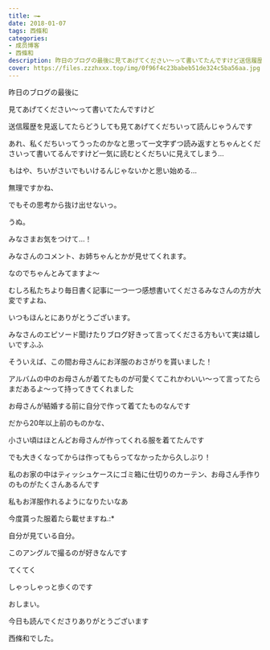 ```yaml
---
title: ✑︎✒︎
date: 2018-01-07
tags: 西條和
categories: 
- 成员博客
- 西條和
description: 昨日のブログの最後に見てあげてください〜って書いてたんですけど送信履歴を見返してたらどうしても見てあげてくだちいって読んじゃうんですあれ、私くだち...
cover: https://files.zzzhxxx.top/img/0f96f4c23babeb51de324c5ba56aa.jpg 
---
```










昨日のブログの最後に



見てあげてください〜って書いてたんですけど




送信履歴を見返してたらどうしても見てあげてくだちいって読んじゃうんです







あれ、私くだちいってうったのかなと思って一文字ずつ読み返すとちゃんとくださいって書いてるんですけど一気に読むとくだちいに見えてしまう…









もはや、ちいがさいでもいけるんじゃないかと思い始める…



無理ですかね、





でもその思考から抜け出せないっ。




うぬ。






みなさまお気をつけて…！










みなさんのコメント、お姉ちゃんとかが見せてくれます。



なのでちゃんとみてますよ〜





むしろ私たちより毎日書く記事に一つ一つ感想書いてくださるみなさんの方が大変ですよね、



いつもほんとにありがとうございます。





みなさんのエピソード聞けたりブログ好きって言ってくださる方もいて実は嬉しいですふふ






そういえば、この間お母さんにお洋服のおさがりを貰いました！








アルバムの中のお母さんが着てたものが可愛くてこれかわいい〜って言ってたらまだあるよ〜って持ってきてくれました






お母さんが結婚する前に自分で作って着てたものなんです


だから20年以上前のものかな、






小さい頃はほとんどお母さんが作ってくれる服を着てたんです





でも大きくなってからは作ってもらってなかったから久しぶり！







私のお家の中はティッシュケースにゴミ箱に仕切りのカーテン、お母さん手作りのものがたくさんあるんです







私もお洋服作れるようになりたいなあ





今度貰った服着たら載せますね.:*













自分が見ている自分。







このアングルで撮るのが好きなんです




てくてく








しゃっしゃっと歩くのです








おしまい。





今日も読んでくださりありがとうございます




西條和でした。


